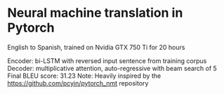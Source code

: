 # Neural machine translation in Pytorch

English to Spanish, trained on Nvidia GTX 750 Ti for 20 hours

Encoder: bi-LSTM with reversed input sentence from training corpus
Decoder: multiplicative attention, auto-regressive with beam search of 5
Final BLEU score: 31.23
Note: Heavily inspired by the https://github.com/pcyin/pytorch_nmt repository
